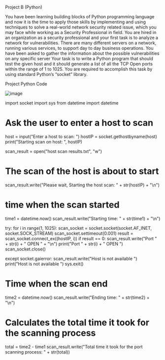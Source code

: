 Project B (Python)

You have been learning building blocks of Python programming language and now it is the time to
apply those skills by implementing and using techniques to solve a real-world network security related
issue, which you may face while working as a Security Professional in field.
You are hired in an organization as a security professional and your first task is to analyze a network
for vulnerabilities. There are many different servers on a network, running various services, to support
day to day business operations. You have been asked to gather the information about the possible
vulnerabilities on any specific server
Your task is to write a Python program that should test the given host and it should generate a list of
all the TCP Open ports within the range of 1 to 1025. You are required to accomplish this task by using
standard Python’s “socket” library. 

Project Python Code 

![image](https://user-images.githubusercontent.com/78877077/117553438-4a2afe00-b017-11eb-8e61-c6fead470c97.png)

import socket
import sys
from datetime import datetime

# Ask the user to enter a host to scan
host = input("Enter a host to scan: ")
hostIP = socket.gethostbyname(host)
print("Starting scan on host: ", hostIP)

scan_result = open("host scan results.txt", "w")
# The scan of the host is about to start
scan_result.write("Please wait, Starting the host scan: " + str(hostIP) + "\n")

# time when the scan started
time1 = datetime.now()
scan_result.write("Starting time: " + str(time1) + "\n")

try:
    for i in range(1, 1025):
        scan_socket = socket.socket(socket.AF_INET, socket.SOCK_STREAM)
        scan_socket.settimeout(0.001)
        result = scan_socket.connect_ex((hostIP, i))
        if result == 0:
            scan_result.write("Port " + str(i) + " OPEN " + "\n")
            print("Port " + str(i) + " OPEN ")
            scan_socket.close()

except socket.gaierror:
    scan_result.write("Host is not available ")
    print("Host is not available ")
    sys.exit()

# Time when the scan end
time2 = datetime.now()
scan_result.write("Ending time: " + str(time2) + "\n")

# Calculates the total time it took for the scanning process
total = time2 - time1
scan_result.write("Total time it took for the port scanning process: " + str(total))
